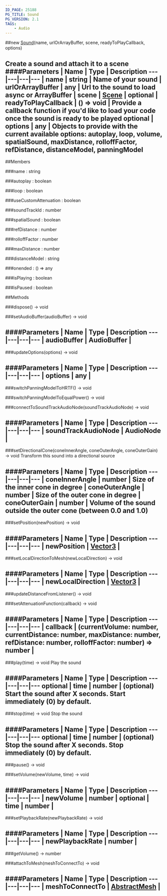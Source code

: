 ```yaml
---
ID_PAGE: 25188
PG_TITLE: Sound
PG_VERSION: 2.1
TAGS:
    - Audio
---
```

##new [Sound](/classes/Sound)(name, urlOrArrayBuffer, scene, readyToPlayCallback, options)

Create a sound and attach it to a scene
####Parameters
 | Name | Type | Description
---|---|---|---
 | name | string | Name of your sound
 | urlOrArrayBuffer | any | Url to the sound to load async or ArrayBuffer
 | scene | [Scene](/classes/Scene) | 
optional | readyToPlayCallback | () =&gt; void | Provide a callback function if you'd like to load your code once the sound is ready to be played
optional | options | any | Objects to provide with the current available options: autoplay, loop, volume, spatialSound, maxDistance, rolloffFactor, refDistance, distanceModel, panningModel
---

##Members

###name : string




###autoplay : boolean






###loop : boolean






###useCustomAttenuation : boolean




###soundTrackId : number









###spatialSound : boolean




###refDistance : number




###rolloffFactor : number




###maxDistance : number






###distanceModel : string




###onended : () =&gt; any







###isPlaying : boolean


###isPaused : boolean




##Methods

###dispose() &rarr; void




###setAudioBuffer(audioBuffer) &rarr; void



####Parameters
 | Name | Type | Description
---|---|---|---
 | audioBuffer | AudioBuffer | 
---

###updateOptions(options) &rarr; void



####Parameters
 | Name | Type | Description
---|---|---|---
 | options | any | 
---

###switchPanningModelToHRTF() &rarr; void


###switchPanningModelToEqualPower() &rarr; void


###connectToSoundTrackAudioNode(soundTrackAudioNode) &rarr; void





####Parameters
 | Name | Type | Description
---|---|---|---
 | soundTrackAudioNode | AudioNode | 
---

###setDirectionalCone(coneInnerAngle, coneOuterAngle, coneOuterGain) &rarr; void
Transform this sound into a directional source

####Parameters
 | Name | Type | Description
---|---|---|---
 | coneInnerAngle | number | Size of the inner cone in degree
 | coneOuterAngle | number | Size of the outer cone in degree
 | coneOuterGain | number | Volume of the sound outside the outer cone (between 0.0 and 1.0)
---

###setPosition(newPosition) &rarr; void





####Parameters
 | Name | Type | Description
---|---|---|---
 | newPosition | [Vector3](/classes/Vector3) | 
---

###setLocalDirectionToMesh(newLocalDirection) &rarr; void





####Parameters
 | Name | Type | Description
---|---|---|---
 | newLocalDirection | [Vector3](/classes/Vector3) | 
---

###updateDistanceFromListener() &rarr; void






###setAttenuationFunction(callback) &rarr; void



####Parameters
 | Name | Type | Description
---|---|---|---
 | callback | (currentVolume: number, currentDistance: number, maxDistance: number, refDistance: number, rolloffFactor: number) =&gt; number | 
---

###play(time) &rarr; void
Play the sound

####Parameters
 | Name | Type | Description
---|---|---|---
optional | time | number | (optional) Start the sound after X seconds. Start immediately (0) by default.
---

###stop(time) &rarr; void
Stop the sound

####Parameters
 | Name | Type | Description
---|---|---|---
optional | time | number | (optional) Stop the sound after X seconds. Stop immediately (0) by default.
---

###pause() &rarr; void






###setVolume(newVolume, time) &rarr; void





####Parameters
 | Name | Type | Description
---|---|---|---
 | newVolume | number | 
optional | time | number | 
---

###setPlaybackRate(newPlaybackRate) &rarr; void



####Parameters
 | Name | Type | Description
---|---|---|---
 | newPlaybackRate | number | 
---

###getVolume() &rarr; number






###attachToMesh(meshToConnectTo) &rarr; void

####Parameters
 | Name | Type | Description
---|---|---|---
 | meshToConnectTo | [AbstractMesh](/classes/AbstractMesh) | 
---
